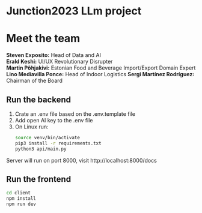 # Junction2023 LLm project

# Meet the team

**Steven Exposito:** Head of Data and AI  
**Erald Keshi:** UI/UX Revolutionary Disrupter  
**Martin Põhjakivi:** Estonian Food and Beverage Import/Export Domain Expert  
**Lino Mediavilla Ponce:** Head of Indoor Logistics
**Sergi Martínez Rodríguez:** Chairman of the Board  

## Run the backend

1. Crate an .env file based on the .env.template file
2. Add open AI key to the .env file
3. On Linux run:
    ```bash
    source venv/bin/activate
    pip3 install -r requirements.txt
    python3 api/main.py
    ```

Server will run on port 8000, visit http://localhost:8000/docs

## Run the frontend

 ```bash
 cd client
 npm install
 npm run dev
 ```
